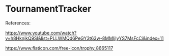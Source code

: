 # TournamentTracker

References:

https://www.youtube.com/watch?v=h8HknjkQ9SI&list=PLLWMQd6PeGY3t63w-8MMIjIyYS7MsFcCi&index=11

https://www.flaticon.com/free-icon/trophy_8665117
